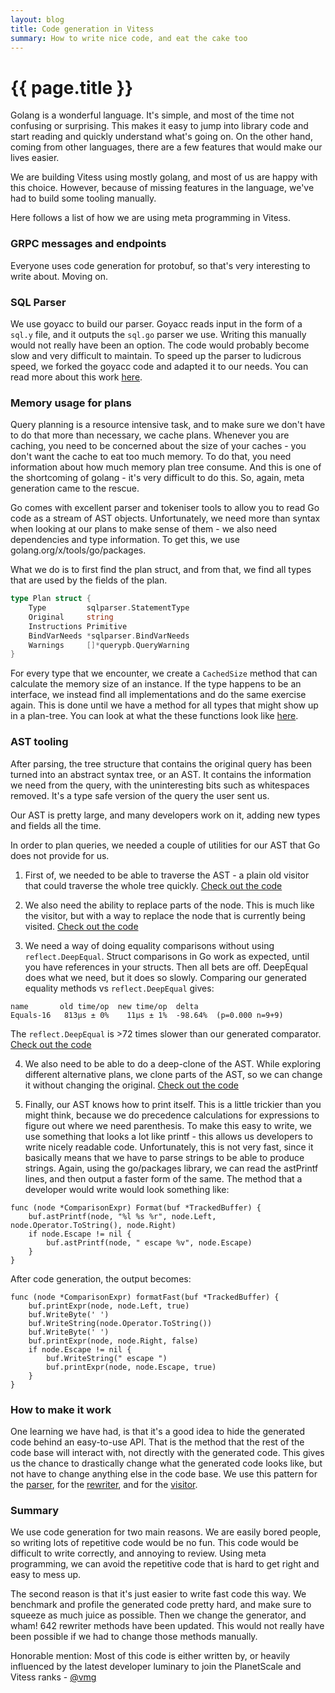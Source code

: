 ```yaml
---
layout: blog
title: Code generation in Vitess
summary: How to write nice code, and eat the cake too
---
```


# {{ page.title }}


Golang is a wonderful language. It's simple, and most of the time not confusing or surprising.
This makes it easy to jump into library code and start reading and quickly understand what's going on.
On the other hand, coming from other languages, there are a few features that would make our lives easier.

We are building Vitess using mostly golang, and most of us are happy with this choice.
However, because of missing features in the language, we've had to build some tooling manually.

Here follows a list of how we are using meta programming in Vitess.

### GRPC messages and endpoints

Everyone uses code generation for protobuf, so that's very interesting to write about. Moving on.

### SQL Parser

We use goyacc to build our parser.
Goyacc reads input in the form of a `sql.y` file, and it outputs the `sql.go` parser we use.
Writing this manually would not really have been an option. The code would probably become slow and very difficult to maintain.
To speed up the parser to ludicrous speed, we forked the goyacc code and adapted it to our needs. You can read more about this work [here](https://github.com/vitessio/vitess/pull/7669).

### Memory usage for plans

Query planning is a resource intensive task, and to make sure we don't have to do that more than necessary, we cache plans.
Whenever you are caching, you need to be concerned about the size of your caches - you don't want the cache to eat too much memory.
To do that, you need information about how much memory plan tree consume.
And this is one of the shortcoming of golang - it's very difficult to do this.
So, again, meta generation came to the rescue.

Go comes with excellent parser and tokeniser tools to allow you to read Go code as a stream of AST objects.
Unfortunately, we need more than syntax when looking at our plans to make sense of them - we also need dependencies and type information.
To get this, we use golang.org/x/tools/go/packages.

What we do is to first find the plan struct, and from that, we find all types that are used by the fields of the plan.
```go
type Plan struct {
    Type         sqlparser.StatementType 
    Original     string
    Instructions Primitive
    BindVarNeeds *sqlparser.BindVarNeeds
    Warnings     []*querypb.QueryWarning
}
```
For every type that we encounter, we create a `CachedSize` method that can calculate the memory size of an instance.
If the type happens to be an interface, we instead find all implementations and do the same exercise again.
This is done until we have a method for all types that might show up in a plan-tree. You can look at what the these functions look like [here](https://github.com/vitessio/vitess/blob/master/go/vt/sqlparser/cached_size.go). 

### AST tooling

After parsing, the tree structure that contains the original query has been turned into an abstract syntax tree, or an AST.
It contains the information we need from the query, with the uninteresting bits such as whitespaces removed. 
It's a type safe version of the query the user sent us. 

Our AST is pretty large, and many developers work on it, adding new types and fields all the time.

In order to plan queries, we needed a couple of utilities for our AST that Go does not provide for us.

1. First of, we needed to be able to traverse the AST - a plain old visitor that could traverse the whole tree quickly. [Check out the code](https://github.com/vitessio/vitess/blob/master/go/vt/sqlparser/ast_visit.go)

2. We also need the ability to replace parts of the node. This is much like the visitor, but with a way to replace the node that is currently being visited. [Check out the code](https://github.com/vitessio/vitess/blob/master/go/vt/sqlparser/ast_rewrite.go)

3. We need a way of doing equality comparisons without using `reflect.DeepEqual`.
Struct comparisons in Go work as expected, until you have references in your structs. Then all bets are off.
DeepEqual does what we need, but it does so slowly. Comparing our generated equality methods vs `reflect.DeepEqual` gives:
   
```
name       old time/op  new time/op  delta
Equals-16   813µs ± 0%    11µs ± 1%  -98.64%  (p=0.000 n=9+9)
```

The `reflect.DeepEqual` is >72 times slower than our generated comparator. [Check out the code](https://github.com/vitessio/vitess/blob/master/go/vt/sqlparser/ast_equals.go)

4. We also need to be able to do a deep-clone of the AST. While exploring different alternative plans, we clone parts of the AST, so we can change it without changing the original. [Check out the code](https://github.com/vitessio/vitess/blob/master/go/vt/sqlparser/ast_clone.go)

5. Finally, our AST knows how to print itself. 
This is a little trickier than you might think, because we do precedence calculations for expressions to figure out where we need parenthesis. 
To make this easy to write, we use something that looks a lot like printf - this allows us developers to write nicely readable code.
Unfortunately, this is not very fast, since it basically means that we have to parse strings to be able to produce strings.
Again, using the go/packages library, we can read the astPrintf lines, and then output a faster form of the same.
The method that a developer would write would look something like:

```golang
func (node *ComparisonExpr) Format(buf *TrackedBuffer) {
	buf.astPrintf(node, "%l %s %r", node.Left, node.Operator.ToString(), node.Right)
	if node.Escape != nil {
		buf.astPrintf(node, " escape %v", node.Escape)
	}
}
```

After code generation, the output becomes:
```golang
func (node *ComparisonExpr) formatFast(buf *TrackedBuffer) {
	buf.printExpr(node, node.Left, true)
	buf.WriteByte(' ')
	buf.WriteString(node.Operator.ToString())
	buf.WriteByte(' ')
	buf.printExpr(node, node.Right, false)
	if node.Escape != nil {
		buf.WriteString(" escape ")
		buf.printExpr(node, node.Escape, true)
	}
}
```

### How to make it work

One learning we have had, is that it's a good idea to hide the generated code behind an easy-to-use API.
That is the method that the rest of the code base will interact with, not directly with the generated code.
This gives us the chance to drastically change what the generated code looks like, but not have to change anything else in the code base.
We use this pattern for the [parser](https://github.com/vitessio/vitess/blob/master/go/vt/sqlparser/parser.go), for the [rewriter](https://github.com/vitessio/vitess/blob/master/go/vt/sqlparser/rewriter_api.go), and for the [visitor](https://github.com/vitessio/vitess/blob/master/go/vt/sqlparser/ast_funcs.go#L37).

### Summary
We use code generation for two main reasons. 
We are easily bored people, so writing lots of repetitive code would be no fun. 
This code would be difficult to write correctly, and annoying to review.
Using meta programming, we can avoid the repetitive code that is hard to get right and easy to mess up.

The second reason is that it's just easier to write fast code this way. 
We benchmark and profile the generated code pretty hard, and make sure to squeeze as much juice as possible.
Then we change the generator, and wham! 642 rewriter methods have been updated. 
This would not really have been possible if we had to change those methods manually.

Honorable mention:
Most of this code is either written by, or heavily influenced by the latest developer luminary to join the PlanetScale and Vitess ranks - [@vmg](http://github.com/vmg)